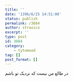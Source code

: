 ```yaml
---
title: ''
date: '1396/6/25 14:51:00'
status: publish
permalink: /3884
author: straxico
excerpt: ''
type: post
id: 3884
category:
    - tytomood
tag: []
post_format: []
---
```

در طالع من نیست که نزدیک تو باشم